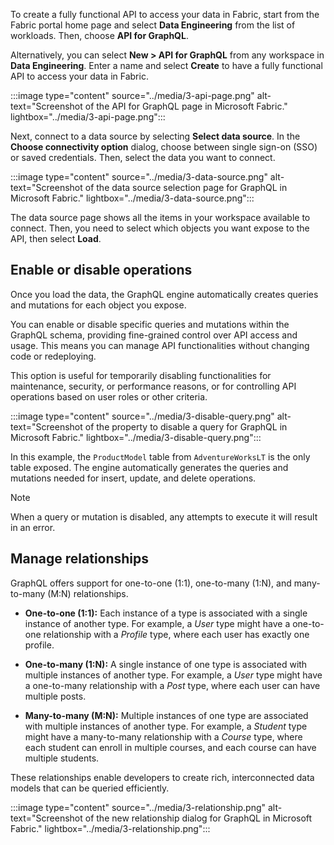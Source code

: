 To create a fully functional API to access your data in Fabric, start from the Fabric portal home page and select **Data Engineering** from the list of workloads. Then, choose **API for GraphQL**. 

Alternatively, you can select **New > API for GraphQL** from any workspace in **Data Engineering**. Enter a name and select **Create** to have a fully functional API to access your data in Fabric.

:::image type="content" source="../media/3-api-page.png" alt-text="Screenshot of the API for GraphQL page in Microsoft Fabric." lightbox="../media/3-api-page.png":::

Next, connect to a data source by selecting **Select data source**. In the **Choose connectivity option** dialog, choose between single sign-on (SSO) or saved credentials. Then, select the data you want to connect.

:::image type="content" source="../media/3-data-source.png" alt-text="Screenshot of the data source selection page for GraphQL in Microsoft Fabric." lightbox="../media/3-data-source.png":::

The data source page shows all the items in your workspace available to connect. Then, you need to select which objects you want expose to the API, then select **Load**.

## Enable or disable operations

Once you load the data, the GraphQL engine automatically creates queries and mutations for each object you expose.

You can enable or disable specific queries and mutations within the GraphQL schema, providing fine-grained control over API access and usage. This means you can manage API functionalities without changing code or redeploying.

This option is useful for temporarily disabling functionalities for maintenance, security, or performance reasons, or for controlling API operations based on user roles or other criteria.

:::image type="content" source="../media/3-disable-query.png" alt-text="Screenshot of the property to disable a query for GraphQL in Microsoft Fabric." lightbox="../media/3-disable-query.png":::

In this example, the `ProductModel` table from `AdventureWorksLT` is the only table exposed. The engine automatically generates the queries and mutations needed for insert, update, and delete operations.

> [!NOTE]
> When a query or mutation is disabled, any attempts to execute it will result in an error.

## Manage relationships

GraphQL offers support for one-to-one (1:1), one-to-many (1:N), and many-to-many (M:N) relationships.

- **One-to-one (1:1):** Each instance of a type is associated with a single instance of another type. For example, a *User* type might have a one-to-one relationship with a *Profile* type, where each user has exactly one profile.

- **One-to-many (1:N):** A single instance of one type is associated with multiple instances of another type. For example, a *User* type might have a one-to-many relationship with a *Post* type, where each user can have multiple posts.

- **Many-to-many (M:N):** Multiple instances of one type are associated with multiple instances of another type. For example, a *Student* type might have a many-to-many relationship with a *Course* type, where each student can enroll in multiple courses, and each course can have multiple students.

These relationships enable developers to create rich, interconnected data models that can be queried efficiently.

:::image type="content" source="../media/3-relationship.png" alt-text="Screenshot of the new relationship dialog for GraphQL in Microsoft Fabric." lightbox="../media/3-relationship.png":::
